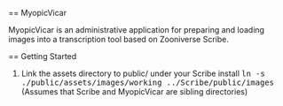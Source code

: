 == MyopicVicar

MyopicVicar is an administrative application for preparing and loading images
into a transcription tool based on Zooniverse Scribe.


== Getting Started

1. Link the assets directory to public/ under your Scribe install
       <tt>ln -s ./public/assets/images/working ../Scribe/public/images</tt> 
       (Assumes that Scribe and MyopicVicar are sibling directories)


